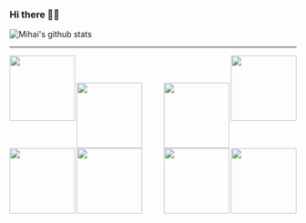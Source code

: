 ### Hi there 👋🐧

![Mihai's github stats](https://github-readme-stats.vercel.app/api?username=ubervelocity&count_private=true&theme=dark)

<hr>
<p width="100%" align="center">
   <a align="left" href="https://github.com/uberVelocity/EEG-classification" title="EEG Classification"><img align="left" height="115" src="https://github-readme-stats.vercel.app/api/pin/?username=ubervelocity&repo=eeg-classification&theme=dark"></a>
   <a align="right" href="https://github.com/ubervelocity/Tasker" title="Tasker"><img align="right" height="115" src="https://github-readme-stats.vercel.app/api/pin/?username=ubervelocity&repo=Tasker&theme=dark"></a>
</p>
<br><br>
<p width="125%" align="center">
   <a align="left" href="https://github.com/ubervelocity/water-management-dashboard" title="Water Management Dashboard"><img align="left" height="115" src="https://github-readme-stats.vercel.app/api/pin/?username=ubervelocity&repo=water-management-dashboard&theme=dark"></a>
   <a align="right" href="https://github.com/ubervelocity/ml-malaria" title="Distributed Map Reduce"><img align="right" height="115" src="https://github-readme-stats.vercel.app/api/pin/?username=ubervelocity&repo=ml-malaria&theme=dark"></a>
</p>
<br><br>
<p width="100%" align="center">
   <a align="left" href="https://github.com/ubervelocity/water-management-dashboard" title="Water Management Dashboard"><img align="left" height="115" src="https://github-readme-stats.vercel.app/api/pin/?username=ubervelocity&repo=water-management-dashboard&theme=dark"></a>
   <a align="right" href="https://github.com/ubervelocity/ml-malaria" title="Distributed Map Reduce"><img align="right" height="115" src="https://github-readme-stats.vercel.app/api/pin/?username=ubervelocity&repo=ml-malaria&theme=dark"></a>
</p>
<br><br>
<p width="100%" align="center">
   <a align="left" href="https://github.com/ubervelocity/water-management-dashboard" title="Water Management Dashboard"><img align="left" height="115" src="https://github-readme-stats.vercel.app/api/pin/?username=ubervelocity&repo=water-management-dashboard&theme=dark"></a>
   <a align="right" href="https://github.com/ubervelocity/ml-malaria" title="Distributed Map Reduce"><img align="right" height="115" src="https://github-readme-stats.vercel.app/api/pin/?username=ubervelocity&repo=ml-malaria&theme=dark"></a>
</p>
<!--
**uberVelocity/ubervelocity** is a ✨ _special_ ✨ repository because its `README.md` (this file) appears on your GitHub profile.

Here are some ideas to get you started:

- 🔭 I’m currently working on ...
- 🌱 I’m currently learning ...
- 👯 I’m looking to collaborate on ...
- 🤔 I’m looking for help with ...
- 💬 Ask me about ...
- 📫 How to reach me: ...
- 😄 Pronouns: ...
- ⚡ Fun fact: ...
-->
